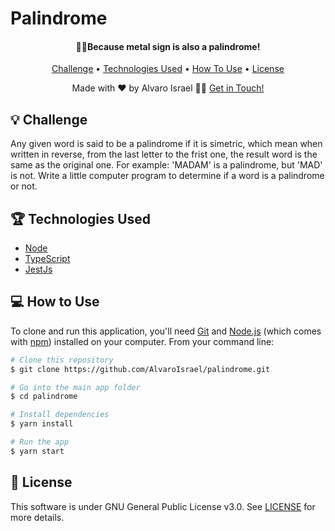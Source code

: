 # Palindrome

<h4 align="center">🤘🏻Because metal sign is also a palindrome!</h4>

<p align="center">
  <a href="#-challenge">Challenge</a> •
  <a href="#-technologies-used">Technologies Used</a> •
  <a href="#-how-to-use">How To Use</a> •
  <a href="#-license">License</a>
</p>

<p align="center">Made with ❤️ by Alvaro Israel 👏🏻 <a href="https://www.linkedin.com/in/alvaroisraeldesenvolvedor/">Get in Touch!</a></p>

## 💡 Challenge

Any given word is said to be a palindrome if it is simetric, which mean when written in reverse, from the last letter to
the frist one, the result word is the same as the original one. For example: 'MADAM' is a palindrome, but 'MAD' is not.
Write a little computer program to determine if a word is a palindrome or not.

## 🏆 Technologies Used

- [Node](https://nodejs.org/en/)
- [TypeScript](https://www.typescriptlang.org/)
- [JestJs](https://jestjs.io/)

## 💻 How to Use

To clone and run this application, you'll need [Git](https://git-scm.com)
and [Node.js](https://nodejs.org/en/download/) (which comes with [npm](http://npmjs.com)) installed on your computer.
From your command line:

```bash
# Clone this repository
$ git clone https://github.com/AlvaroIsrael/palindrome.git

# Go into the main app folder
$ cd palindrome

# Install dependencies
$ yarn install

# Run the app
$ yarn start
```

## 🧾 License

This software is under GNU General Public License v3.0. See [LICENSE](LICENSE.md) for more details.
